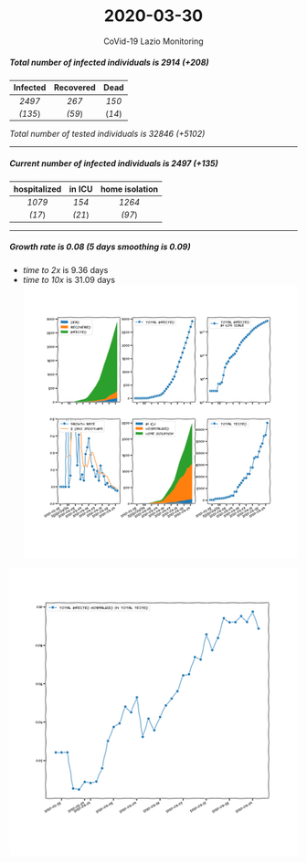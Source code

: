 <div align='center'>

# 2020-03-30
CoVid-19 Lazio Monitoring
</div>

##### Total number of infected individuals is 2914 (+208)
Infected | Recovered | Dead
:---: | :---: | :---:
*2497* | *267* | *150*
*(135*) | *(59*) | (*14*)

*Total number of tested individuals is 32846 (+5102)*
***
##### Current number of infected individuals is 2497 (+135)
hospitalized | in ICU | home isolation
:---: | :---: | :---:
*1079* |*154* |*1264*
*(17*) |*(21*) |*(97*)
***
##### Growth rate is 0.08 (5 days smoothing is 0.09)
- *time to 2x* is 9.36 days
- *time to 10x* is 31.09 days
![stats][stats]

![infected_normalized][infected_normalized]

[stats]: stats_Lazio.png
[infected_normalized]: infected_normalized_Lazio.png
